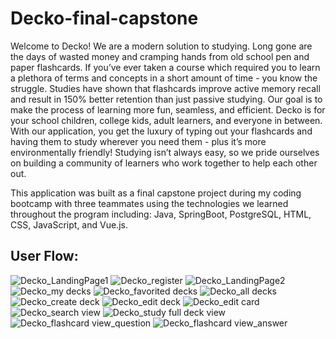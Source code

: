 # Decko-final-capstone

Welcome to Decko! We are a modern solution to studying. Long gone are the days of wasted money and cramping hands from old school pen and paper flashcards. If you’ve ever taken a course which required you to learn a plethora of terms and concepts in a short amount of time - you know the struggle. Studies have shown that flashcards improve active memory recall and result in 150% better retention than just passive studying. Our goal is to make the process of learning more fun, seamless, and efficient. Decko is for your school children, college kids, adult learners, and everyone in between. With our application, you get the luxury of typing out your flashcards and having them to study wherever you need them - plus it’s more environmentally friendly! Studying isn’t always easy, so we pride ourselves on building a community of learners who work together to help each other out. 

This application was built as a final capstone project during my coding bootcamp with three teammates using the technologies we learned throughout the program including: Java, SpringBoot, PostgreSQL, HTML, CSS, JavaScript, and Vue.js.


## User Flow: 
![Decko_LandingPage1](https://user-images.githubusercontent.com/76718235/115122914-8aeba600-9f88-11eb-9709-7dccf5994aa4.PNG)
![Decko_register](https://user-images.githubusercontent.com/76718235/115122925-9a6aef00-9f88-11eb-907a-625f6b6ef370.PNG)
![Decko_LandingPage2](https://user-images.githubusercontent.com/76718235/115122916-8d4e0000-9f88-11eb-8892-aa9f39ec164c.PNG)
![Decko_my decks](https://user-images.githubusercontent.com/76718235/115122935-aeaeec00-9f88-11eb-9a3e-9594d2acb331.PNG)
![Decko_favorited decks](https://user-images.githubusercontent.com/76718235/115122939-b79fbd80-9f88-11eb-852e-d4da9b2166fe.PNG)
![Decko_all decks](https://user-images.githubusercontent.com/76718235/115122943-bc647180-9f88-11eb-8ab8-03d8fd31da9a.PNG)
![Decko_create deck](https://user-images.githubusercontent.com/76718235/115122956-c5edd980-9f88-11eb-8679-0246a8e3127b.PNG)
![Decko_edit deck](https://user-images.githubusercontent.com/76718235/115122959-c7b79d00-9f88-11eb-8fe7-c8ac1e63d3d0.PNG)
![Decko_edit card](https://user-images.githubusercontent.com/76718235/115122961-c8e8ca00-9f88-11eb-85a8-f79f7723c078.PNG)
![Decko_search view](https://user-images.githubusercontent.com/76718235/115122966-d00fd800-9f88-11eb-8a8f-8d6bf2bf53e3.PNG)
![Decko_study full deck view](https://user-images.githubusercontent.com/76718235/115122968-d1d99b80-9f88-11eb-8560-dbad994a7684.PNG)
![Decko_flashcard view_question](https://user-images.githubusercontent.com/76718235/115122975-d56d2280-9f88-11eb-9b0e-3a0dc2ac31b0.PNG)
![Decko_flashcard view_answer](https://user-images.githubusercontent.com/76718235/115122977-d736e600-9f88-11eb-8d51-f056ddd96002.PNG)


